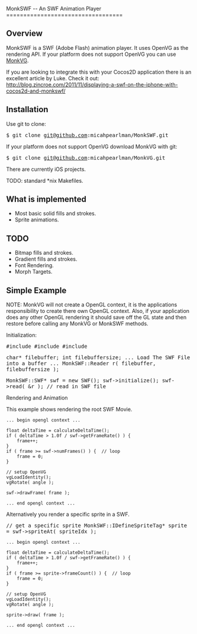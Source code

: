 MonkSWF -- An SWF Animation Player ==================================

## Overview

MonkSWF is a SWF (Adobe Flash) animation player.  It uses OpenVG as the
rendering API.  If your platform does not support OpenVG you can use [MonkVG](https://github.com/micahpearlman/MonkVG).

If you are looking to integrate this with your Cocos2D application there is an excellent article by
Luke.  Check it out: http://blog.zincroe.com/2011/11/displaying-a-swf-on-the-iphone-with-cocos2d-and-monkswf/

## Installation

Use git to clone:

<tt>$ git clone git@github.com:micahpearlman/MonkSWF.git</tt>

If your platform does not support OpenVG download MonkVG with git:

<tt>$ git clone git@github.com:micahpearlman/MonkVG.git</tt>

There are currently iOS projects.

TODO: standard *nix Makefiles.



## What is implemented

- Most basic solid fills and strokes.
- Sprite animations.

## TODO 

- Bitmap fills and strokes. 
- Gradient fills and strokes.
- Font Rendering.
- Morph Targets.

## Simple Example

NOTE:  MonkVG will not create a OpenGL context, it is the applications
responsibility to create there own OpenGL context. Also, if your
application does any other OpenGL rendering it should save off the GL
state and then restore before calling any MonkVG or MonkSWF methods.

Initialization:

<tt>
#include <MonkSWF.h>
#include <vg/openvg.h>
#include <vg/vgu.h>

char* filebuffer;
int filebuffersize;
... Load The SWF File into a buffer ...
MonkSWF::Reader r( filebuffer, filebuffersize );
		
MonkSWF::SWF* swf = new SWF();
swf->initialize();
swf->read( &r );	// read in SWF file

</tt>

Rendering and Animation

This example shows rendering the root SWF Movie.

<tt>

	... begin opengl context ...
	
	float deltaTime = calculateDeltaTime();
	if ( deltaTime > 1.0f / swf->getFrameRate() ) {
		frame++;
	}
	if ( frame >= swf->numFrames() ) {	// loop
		frame = 0;
	}
	
	// setup OpenVG
	vgLoadIdentity();
	vgRotate( angle );
	
	swf->drawFrame( frame );

	... end opengl context ...
</tt>

Alternatively you render a specific sprite in a SWF.

<tt>
	// get a specific sprite
	MonkSWF::IDefineSpriteTag*	sprite = swf->spriteAt( spriteIdx );
	
	... begin opengl context ...
	
	float deltaTime = calculateDeltaTime();
	if ( deltaTime > 1.0f / swf->getFrameRate() ) {
		frame++;
	}
	if ( frame >= sprite->frameCount() ) {	// loop
		frame = 0;
	}
	
	// setup OpenVG
	vgLoadIdentity();
	vgRotate( angle );
	
	sprite->draw( frame );

	... end opengl context ...

</tt>